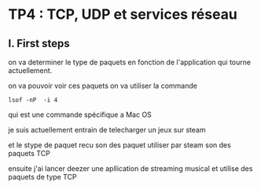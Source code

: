 # TP4 : TCP, UDP et services réseau

## I. First steps

on va determiner le type de paquets en fonction de l'application qui tourne actuellement.

on va pouvoir voir ces paquets on va utiliser la commande 

```
lsof -nP  -i 4
```
qui est une commande spécifique a Mac OS

je suis actuellement entrain de telecharger un jeux sur steam 

et le stype de paquet recu son des paquet utiliser par steam son des paquets TCP

ensuite j'ai lancer deezer une apllication de streaming musical et utilise des paquets de type TCP

